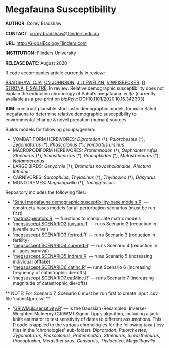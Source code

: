 # Megafauna Susceptibility

<strong>AUTHOR</strong>: Corey Bradshaw

<strong>CONTACT</strong>: corey.bradshaw@flinders.edu.au

<strong>URL</strong>: http://GlobalEcologyFlinders.com

<strong>INSTITUTION</strong>: Flinders University

<strong>RELEASE DATE</strong>: August 2020

R code accompanies article currently in review: 

<a href="http://www.flinders.edu.au/people/corey.bradshaw">BRADSHAW, CJA</a>, <a href="https://www.utas.edu.au/profiles/staff/biological-sciences/chris-johnson">CN JOHNSON</a>, <a href="http://www.flinders.edu.au/people/john.llewelyn">J LLEWELYN</a>, <a href="https://researchnow.flinders.edu.au/en/persons/vera-weisbecker">V WEISBECKER</a>, <a href="https://researchportal.helsinki.fi/en/persons/giovanni-strona">G STRONA</a>, <a href="http://www.flinders.edu.au/people/frederik.saltre">F SALTRÉ</a>. In review. Relative demographic susceptibility does not explain the extinction chronology of Sahul’s megafauna. <i>eLife</i> (currently available as a pre-print on <i>bioRχiv</i>: DOI:<a href="http://doi.org/10.1101/2020.10.16.342303">10.1101/2020.10.16.342303</a>)

<strong>AIM</strong>: construct plausible stochastic demographic models for main Sahul megafauna to determine relative demographic susceptibility to environmental change & novel predation (human) sources

Builds models for following groups/genera:
- VOMBATIFORM HERBIVORES: <i>Diprotodon</i> (†), <i>Palorchestes</i> (†), <i>Zygomaturus</i> (†), <i>Phascolonus</i> (†), <i>Vombatus ursinus</i>
- MACROPODIFORM HERBIVORES: <i>Protemnodon</i> (†), <i>Osphranter rufus</i>, <i>Sthenurus</i> (†), <i>Simosthenurus</i> (†), <i>Procoptodon</i> (†), <i>Metasthenurus</i> (†), <i>Notamacropus</i>
- LARGE BIRDS: <i>Genyornis</i> (†), <i>Dromaius novaehollandiae</i>, <i>Alectura lathami</i>
- CARNIVORES: <i>Sarcophilus</i>, <i>Thylacinus</i> (†), <i>Thylacoleo</i> (†), <i>Dasyurus</i>
- MONOTREMES: <i>Megalibgwilia</i> (†), <i>Tachyglossus</i>

Repository includes the following files:

- '<a href="https://github.com/cjabradshaw/MegafaunaSusceptibility/blob/master/Sahul%20megafauna%20demographic%20susceptibility-base%20models.R">Sahul megafauna demographic susceptibility-base models.R</a>' — constructs bases models for all perturbation scenarios (must be run first)
- '<a href="https://github.com/cjabradshaw/MegafaunaSusceptibility/blob/master/matrixOperators.r">matrixOperators.R</a>' — functions to manipulate matrix models
- '<a href="https://github.com/cjabradshaw/MegafaunaSusceptibility/blob/master/megsuscept.SCENARIO2.juvsurv.R">megsuscept.SCENARIO2.juvsurv.R</a>' — runs Scenario 2 (reduction in juvenile survival)
- '<a href="https://github.com/cjabradshaw/MegafaunaSusceptibility/blob/master/megsuscept.SCENARIO3.fertred.R">megsuscept.SCENARIO3.fertred.R</a>' — runs Scenario 3 (reduction in fertility)
- '<a href="https://github.com/cjabradshaw/MegafaunaSusceptibility/blob/master/megsuscept.SCENARIO4.survred.R">megsuscept.SCENARIO4.survred.R</a>' — runs Scenario 4 (reduction in all-ages survival)
- '<a href="https://github.com/cjabradshaw/MegafaunaSusceptibility/blob/master/megsuscept.SCENARIO5.indrem.R">megsuscept.SCENARIO5.indrem.R</a>' — runs Scenario 5 (increasing individual offtake)
- '<a href="https://github.com/cjabradshaw/MegafaunaSusceptibility/blob/master/megsuscept.SCENARIO6.catinc.R">megsuscept.SCENARIO6.catinc.R</a>' — runs Scenario 6 (increasing frequency of catastrophic die-offs)
- '<a href="https://github.com/cjabradshaw/MegafaunaSusceptibility/blob/master/megsuscept.SCENARIO7.catMinc.R">megsuscept.SCENARIO7.catMinc.R</a>' — runs Scenario 7 (increasing magnitude of catastrophic die-offs)

** NOTE: For Scenario 7, Scenario 6 must be run first to create input .csv file 'catincQpr.csv' **

- '<a href="https://github.com/cjabradshaw/MegafaunaSusceptibility/blob/master/GRIWM.jk.sensitivity.R">GRIWM.jk.sensitivity.R</a>' — is the Gaussian-Resampled, Inverse-Weighted McInerny (GRIWM) Signor-Lipps algorithm, including a jack-knife estimator to test senstivity of dates to different assumptions. This R code is applied to the various chronologies for the following taxa (.csv files in the 'chronologies' sub-folder): <i>Diprotodon</i>, <i>Palorchestes</i>, <i>Zygomaturus</i>, <i>Phascolonus</i>, <i>Protemnodon</i>, <i>Sthenurus</i>, <i>Simosthenurus</i>, <i>Procoptodon</i>, <i>Metasthenurus</i>, <i>Genyornis</i>, <i>Thylacoleo</i>, <i>Megalibgwilia</i>
